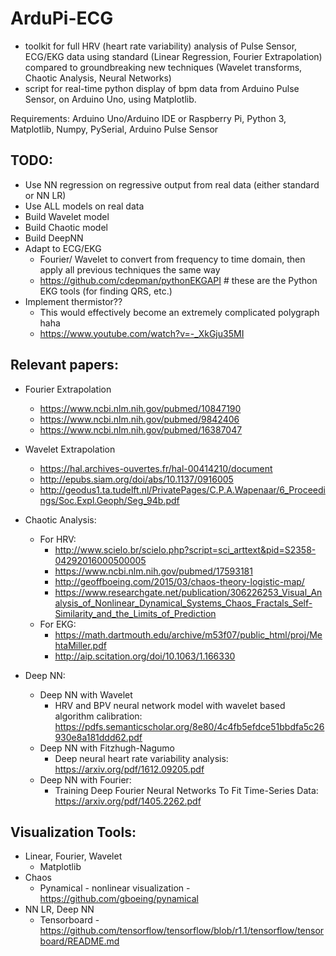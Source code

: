 # ArduPi-ECG
- toolkit for full HRV (heart rate variability) analysis of Pulse Sensor, ECG/EKG data using standard (Linear Regression, Fourier Extrapolation) compared to groundbreaking new techniques (Wavelet transforms, Chaotic Analysis, Neural Networks)
- script for real-time python display of bpm data from Arduino Pulse Sensor, on Arduino Uno, using Matplotlib.

Requirements: Arduino Uno/Arduino IDE or Raspberry Pi, Python 3, Matplotlib, Numpy, PySerial, Arduino Pulse Sensor
## TODO:
- Use NN regression on regressive output from real data (either standard or NN LR)
- Use ALL models on real data
- Build Wavelet model
- Build Chaotic model
- Build DeepNN 
- Adapt to ECG/EKG
  - Fourier/ Wavelet to convert from frequency to time domain, then apply all previous techniques the same way
  - https://github.com/cdepman/pythonEKGAPI # these are the Python EKG tools (for finding QRS, etc.) 
- Implement thermistor??
  - This would effectively become an extremely complicated polygraph haha
  - https://www.youtube.com/watch?v=-_XkGju35MI

## Relevant papers:
- Fourier Extrapolation
  - https://www.ncbi.nlm.nih.gov/pubmed/10847190
  - https://www.ncbi.nlm.nih.gov/pubmed/9842406
  - https://www.ncbi.nlm.nih.gov/pubmed/16387047

- Wavelet Extrapolation
  - https://hal.archives-ouvertes.fr/hal-00414210/document
  - http://epubs.siam.org/doi/abs/10.1137/0916005
  - http://geodus1.ta.tudelft.nl/PrivatePages/C.P.A.Wapenaar/6_Proceedings/Soc.Expl.Geoph/Seg_94b.pdf

- Chaotic Analysis:
  - For HRV:
    - http://www.scielo.br/scielo.php?script=sci_arttext&pid=S2358-04292016000500005
    - https://www.ncbi.nlm.nih.gov/pubmed/17593181
    - http://geoffboeing.com/2015/03/chaos-theory-logistic-map/
    - https://www.researchgate.net/publication/306226253_Visual_Analysis_of_Nonlinear_Dynamical_Systems_Chaos_Fractals_Self-Similarity_and_the_Limits_of_Prediction
  - For EKG:
    - https://math.dartmouth.edu/archive/m53f07/public_html/proj/MehtaMiller.pdf
    - http://aip.scitation.org/doi/10.1063/1.166330

- Deep NN:
  - Deep NN with Wavelet
    - HRV and BPV neural network model with wavelet based
    algorithm calibration: https://pdfs.semanticscholar.org/8e80/4c4fb5efdce51bbdfa5c26930e8a181ddd62.pdf
  - Deep NN with Fitzhugh-Nagumo
    - Deep neural heart rate variability analysis: https://arxiv.org/pdf/1612.09205.pdf
  - Deep NN with Fourier:
    - Training Deep Fourier Neural Networks To Fit Time-Series Data: https://arxiv.org/pdf/1405.2262.pdf

## Visualization Tools:
- Linear, Fourier, Wavelet
  - Matplotlib
- Chaos
  - Pynamical - nonlinear visualization - https://github.com/gboeing/pynamical
- NN LR, Deep NN
  - Tensorboard - https://github.com/tensorflow/tensorflow/blob/r1.1/tensorflow/tensorboard/README.md

